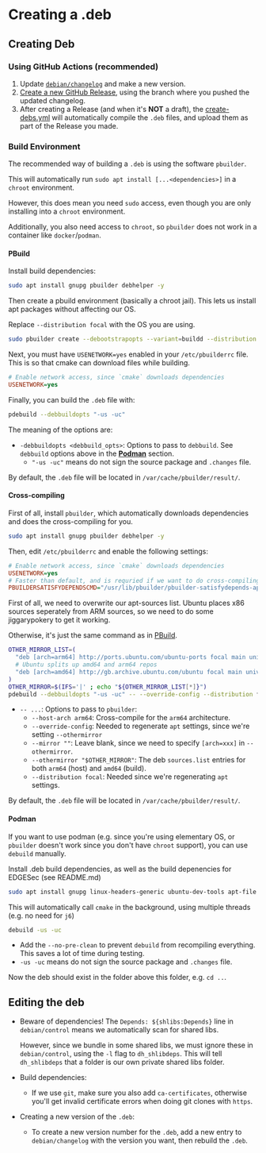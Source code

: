 # Creating a .deb

## Creating Deb

### Using GitHub Actions (recommended)

1. Update [`debian/changelog`](../debian/changelog) and make a new version.
2. [Create a new GitHub Release](https://github.com/nqminds/EDGESec/releases/new),
  using the branch where you pushed the updated changelog.
3. After creating a Release (and when it's **NOT** a draft),
  the [create-debs.yml](https://github.com/nqminds/EDGESec/actions/workflows/create-debs.yml)
  will automatically compile the `.deb` files, and upload them as
  part of the Release you made.

### Build Environment

The recommended way of building a `.deb` is using the software `pbuilder`.

This will automatically run `sudo apt install [...<dependencies>]`
in a `chroot` environment.

However, this does mean you need `sudo` access, even though you are only
installing into a `chroot` environment.

Additionally, you also need access to `chroot`, so `pbuilder` does not work
in a container like `docker`/`podman`.

#### PBuild

Install build dependencies:

```bash
sudo apt install gnupg pbuilder debhelper -y
```

Then create a pbuild environment (basically a chroot jail).
This lets us install apt packages without affecting our OS.

Replace `--distribution focal` with the OS you are using.

```bash
sudo pbuilder create --debootstrapopts --variant=buildd --distribution focal
```

Next, you must have `USENETWORK=yes` enabled in your `/etc/pbuilderrc` file.
This is so that cmake can download files while building.

```ini
# Enable network access, since `cmake` downloads dependencies
USENETWORK=yes
```

Finally, you can build the `.deb` file with:

```bash
pdebuild --debbuildopts "-us -uc"
```

The meaning of the options are:
- `-debbuildopts <debbuild_opts>`: Options to pass to `debbuild`. See `debbuild` options above in the [**Podman**](#podman) section.
  - `"-us -uc"` means do not sign the source package and `.changes` file.

By default, the `.deb` file will be located in `/var/cache/pbuilder/result/`.

#### Cross-compiling

First of all, install `pbuilder`, which automatically downloads dependencies
and does the cross-compiling for you.

```bash
sudo apt install gnupg pbuilder debhelper -y
```

Then, edit `/etc/pbuilderrc` and enable the following settings:

```ini
# Enable network access, since `cmake` downloads dependencies
USENETWORK=yes
# Faster than default, and is requried if we want to do cross-compiling
PBUILDERSATISFYDEPENDSCMD="/usr/lib/pbuilder/pbuilder-satisfydepends-apt"
```

First of all, we need to overwrite our apt-sources list.
Ubuntu places x86 sources seperately from ARM sources, so we need
to do some jiggarypokery to get it working.

Otherwise, it's just the same command as in [PBuild](#pbuild).

```bash
OTHER_MIRROR_LIST=(
  "deb [arch=arm64] http://ports.ubuntu.com/ubuntu-ports focal main universe"
  # Ubuntu splits up amd64 and arm64 repos
  "deb [arch=amd64] http://gb.archive.ubuntu.com/ubuntu focal main universe"
)
OTHER_MIRROR=$(IFS='|' ; echo "${OTHER_MIRROR_LIST[*]}")
pdebuild --debbuildopts "-us -uc" -- --override-config --distribution focal --mirror "" --othermirror "$OTHER_MIRROR" --host-arch arm64
```

- `-- ...`: Options to pass to `pbuilder`:
  - `--host-arch arm64`: Cross-compile for the `arm64` architecture.
  - `--override-config`: Needed to regenerate `apt` settings, since we're setting `--othermirror`
  - `--mirror ""`: Leave blank, since we need to specify `[arch=xxx]` in `--othermirror`.
  - `--othermirror "$OTHER_MIRROR"`:
    The deb `sources.list` entries for both `arm64` (host) and `amd64` (build).
  - `--distribution focal`: Needed since we're regenerating `apt` settings.

By default, the `.deb` file will be located in `/var/cache/pbuilder/result/`.

#### Podman

If you want to use podman
(e.g. since you're using elementary OS, or `pbuilder` doesn't work since you don't have `chroot` support),
you can use `debuild` manually.

Install .deb build dependencies, as well as the build depenencies for EDGESec (see README.md)

```bash
sudo apt install gnupg linux-headers-generic ubuntu-dev-tools apt-file -y
```

This will automatically call `cmake` in the background, using multiple threads (e.g. no need for `j6`)

```bash
debuild -us -uc
```

- Add the `--no-pre-clean` to prevent `debuild` from recompiling everything.
  This saves a lot of time during testing.
- `-us -uc` means do not sign the source package and `.changes` file.

Now the deb should exist in the folder above this folder, e.g. `cd ..`.

## Editing the deb

- Beware of dependencies!
  The `Depends: ${shlibs:Depends}` line in `debian/control` means we automatically
  scan for shared libs.

  However, since we bundle in some shared libs, we must ignore these in `debian/control`,
  using the `-l` flag to `dh_shlibdeps`.
  This will tell `dh_shlibdeps` that a folder is our own private shared libs folder.
- Build dependencies:
  - If we use `git`, make sure you also add `ca-certificates`, otherwise you'll get
    invalid certificate errors when doing git clones with `https`.
- Creating a new version of the `.deb`:
  - To create a new version number for the `.deb`, add a new entry to `debian/changelog`
    with the version you want, then rebuild the `.deb`.
